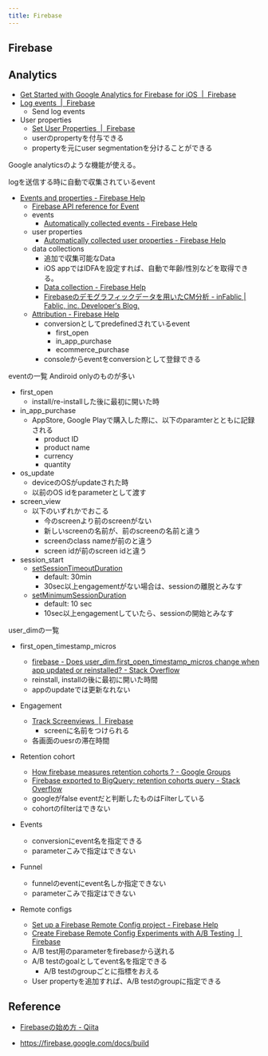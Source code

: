```yaml
---
title: Firebase
---
```


## Firebase


## Analytics
* [Get Started with Google Analytics for Firebase for iOS  |  Firebase](https://firebase.google.com/docs/analytics/ios/start)
* [Log events  |  Firebase](https://firebase.google.com/docs/analytics/ios/events)
    * Send log events
* User properties
    * [Set User Properties  |  Firebase](https://firebase.google.com/docs/analytics/ios/properties)
    * userのpropertyを付与できる
    * propertyを元にuser segmentationを分けることができる

Google analyticsのような機能が使える。

logを送信する時に自動で収集されているevent

* [Events and properties - Firebase Help](https://support.google.com/firebase/topic/6317484?hl=en&ref_topic=6386699)
    * [Firebase API reference for Event](https://firebase.google.com/docs/reference/android/com/google/firebase/analytics/FirebaseAnalytics.Event.html#VIEW_ITEM)
    * events
        * [Automatically collected events - Firebase Help](https://support.google.com/firebase/answer/6317485)
    * user properties
        * [Automatically collected user properties - Firebase Help](https://support.google.com/firebase/answer/6317486)
    * data collections
        * 追加で収集可能なData
        * iOS appではIDFAを設定すれば、自動で年齢/性別などを取得できる。
        * [Data collection - Firebase Help](https://support.google.com/firebase/answer/6318039)
        * [Firebaseのデモグラフィックデータを用いたCM分析 - inFablic | Fablic, inc. Developer's Blog.](http://in.fablic.co.jp/entry/2017/08/30/100000)
   * [Attribution - Firebase Help](https://support.google.com/firebase/answer/6317518) 
       * conversionとしてpredefinedされているevent
           * first_open
           * in_app_purchase
           * ecommerce_purchase
       * consoleからeventをconversionとして登録できる


eventの一覧
Andiroid onlyのものが多い

* first_open
    * install/re-installした後に最初に開いた時
* in_app_purchase
    * AppStore, Google Playで購入した際に、以下のparamterとともに記録される
        * product ID
        * product name
        * currency
        * quantity
* os_update
    * deviceのOSがupdateされた時
    * 以前のOS idをparameterとして渡す
* screen_view
    * 以下のいずれかでおこる
        * 今のscreenより前のscreenがない
        * 新しいscreenの名前が、前のscreenの名前と違う
        * screenのclass nameが前のと違う
        * screen idが前のscreen idと違う
* session_start
    * [setSessionTimeoutDuration](https://firebase.google.com/docs/reference/android/com/google/firebase/analytics/FirebaseAnalytics#setSessionTimeoutDuration(long))
        * default: 30min
        * 30sec以上engagementがない場合は、sessionの離脱とみなす
    * [setMinimumSessionDuration](https://firebase.google.com/docs/reference/android/com/google/firebase/analytics/FirebaseAnalytics#setMinimumSessionDuration(long))
        * default: 10 sec
        * 10sec以上engagementしていたら、sessionの開始とみなす


user_dimの一覧

* first_open_timestamp_micros
    * [firebase - Does user_dim.first_open_timestamp_micros change when app updated or reinstalled? - Stack Overflow](https://stackoverflow.com/questions/39244057/does-user-dim-first-open-timestamp-micros-change-when-app-updated-or-reinstalled)
    * reinstall, installの後に最初に開いた時間
    * appのupdateでは更新なれない


* Engagement
    * [Track Screenviews  |  Firebase](https://firebase.google.com/docs/analytics/screenviews?authuser=0)
        * screenに名前をつけられる
    * 各画面のuesrの滞在時間
* Retention cohort
    * [How firebase measures retention cohorts ? - Google Groups](https://groups.google.com/forum/#!topic/firebase-talk/Gaewx9Q2DIg)
    * [Firebase exported to BigQuery: retention cohorts query - Stack Overflow](https://stackoverflow.com/questions/41509431/firebase-exported-to-bigquery-retention-cohorts-query)
    * googleがfalse eventだと判断したものはFilterしている
    * cohortのfilterはできない
* Events
    * conversionにevent名を指定できる
    * parameterこみで指定はできない
* Funnel
    * funnelのeventにevent名しか指定できない
    * parameterこみで指定はできない
* Remote configs
    * [Set up a Firebase Remote Config project - Firebase Help](https://support.google.com/firebase/answer/6386651?hl=en&ref_topic=6386642)
    * [Create Firebase Remote Config Experiments with A/B Testing  |  Firebase](https://firebase.google.com/docs/remote-config/abtest-config)
    * A/B test用のparameterをfirebaseから送れる
    * A/B testのgoalとしてevent名を指定できる
        * A/B testのgroupごとに指標をおえる
    * User propertyを追加すれば、A/B testのgroupに指定できる


## Reference
* [Firebaseの始め方 - Qiita](https://qiita.com/kohashi/items/43ea22f61ade45972881)
- https://firebase.google.com/docs/build
